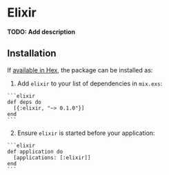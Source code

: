 # Elixir

**TODO: Add description**

## Installation

If [available in Hex](https://hex.pm/docs/publish), the package can be installed as:

  1. Add `elixir` to your list of dependencies in `mix.exs`:

    ```elixir
    def deps do
      [{:elixir, "~> 0.1.0"}]
    end
    ```

  2. Ensure `elixir` is started before your application:

    ```elixir
    def application do
      [applications: [:elixir]]
    end
    ```

